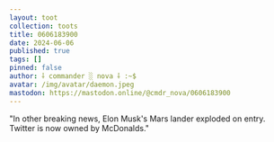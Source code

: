 ```yaml
---
layout: toot
collection: toots
title: 0606183900
date: 2024-06-06
published: true
tags: []
pinned: false
author: ⸸ commander ░ nova ⸸ :~$
avatar: /img/avatar/daemon.jpeg
mastodon: https://mastodon.online/@cmdr_nova/0606183900
---
```


"In other breaking news, Elon Musk's Mars lander exploded on entry. Twitter is now owned by McDonalds."
